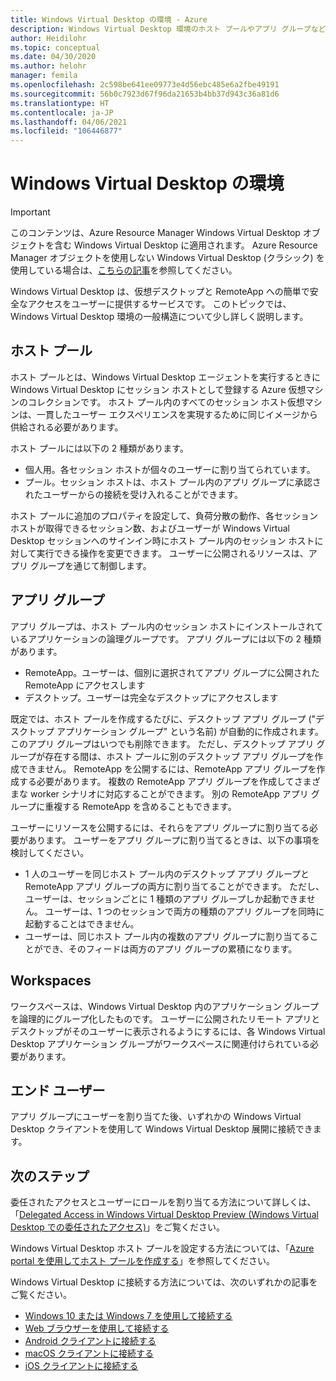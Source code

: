 ```yaml
---
title: Windows Virtual Desktop の環境 - Azure
description: Windows Virtual Desktop 環境のホスト プールやアプリ グループなどの基本的な要素について説明します。
author: Heidilohr
ms.topic: conceptual
ms.date: 04/30/2020
ms.author: helohr
manager: femila
ms.openlocfilehash: 2c598be641ee09773e4d56ebc485e6a2fbe49191
ms.sourcegitcommit: 56b0c7923d67f96da21653b4bb37d943c36a81d6
ms.translationtype: HT
ms.contentlocale: ja-JP
ms.lasthandoff: 04/06/2021
ms.locfileid: "106446877"
---
```

# <a name="windows-virtual-desktop-environment"></a>Windows Virtual Desktop の環境

>[!IMPORTANT]
>このコンテンツは、Azure Resource Manager Windows Virtual Desktop オブジェクトを含む Windows Virtual Desktop に適用されます。 Azure Resource Manager オブジェクトを使用しない Windows Virtual Desktop (クラシック) を使用している場合は、[こちらの記事](./virtual-desktop-fall-2019/environment-setup-2019.md)を参照してください。

Windows Virtual Desktop は、仮想デスクトップと RemoteApp への簡単で安全なアクセスをユーザーに提供するサービスです。 このトピックでは、Windows Virtual Desktop 環境の一般構造について少し詳しく説明します。

## <a name="host-pools"></a>ホスト プール

ホスト プールとは、Windows Virtual Desktop エージェントを実行するときに Windows Virtual Desktop にセッション ホストとして登録する Azure 仮想マシンのコレクションです。 ホスト プール内のすべてのセッション ホスト仮想マシンは、一貫したユーザー エクスペリエンスを実現するために同じイメージから供給される必要があります。

ホスト プールには以下の 2 種類があります。

- 個人用。各セッション ホストが個々のユーザーに割り当てられています。
- プール。セッション ホストは、ホスト プール内のアプリ グループに承認されたユーザーからの接続を受け入れることができます。

ホスト プールに追加のプロパティを設定して、負荷分散の動作、各セッション ホストが取得できるセッション数、およびユーザーが Windows Virtual Desktop セッションへのサインイン時にホスト プール内のセッション ホストに対して実行できる操作を変更できます。 ユーザーに公開されるリソースは、アプリ グループを通じて制御します。

## <a name="app-groups"></a>アプリ グループ

アプリ グループは、ホスト プール内のセッション ホストにインストールされているアプリケーションの論理グループです。 アプリ グループには以下の 2 種類があります。

- RemoteApp。ユーザーは、個別に選択されてアプリ グループに公開された RemoteApp にアクセスします
- デスクトップ。ユーザーは完全なデスクトップにアクセスします

既定では、ホスト プールを作成するたびに、デスクトップ アプリ グループ ("デスクトップ アプリケーション グループ" という名前) が自動的に作成されます。 このアプリ グループはいつでも削除できます。 ただし、デスクトップ アプリ グループが存在する間は、ホスト プールに別のデスクトップ アプリ グループを作成できません。 RemoteApp を公開するには、RemoteApp アプリ グループを作成する必要があります。 複数の RemoteApp アプリ グループを作成してさまざまな worker シナリオに対応することができます。 別の RemoteApp アプリ グループに重複する RemoteApp を含めることもできます。

ユーザーにリソースを公開するには、それらをアプリ グループに割り当てる必要があります。 ユーザーをアプリ グループに割り当てるときは、以下の事項を検討してください。

- 1 人のユーザーを同じホスト プール内のデスクトップ アプリ グループと RemoteApp アプリ グループの両方に割り当てることができます。 ただし、ユーザーは、セッションごとに 1 種類のアプリ グループしか起動できません。 ユーザーは、1 つのセッションで両方の種類のアプリ グループを同時に起動することはできません。
- ユーザーは、同じホスト プール内の複数のアプリ グループに割り当てることができ、そのフィードは両方のアプリ グループの累積になります。

## <a name="workspaces"></a>Workspaces

ワークスペースは、Windows Virtual Desktop 内のアプリケーション グループを論理的にグループ化したものです。 ユーザーに公開されたリモート アプリとデスクトップがそのユーザーに表示されるようにするには、各 Windows Virtual Desktop アプリケーション グループがワークスペースに関連付けられている必要があります。

## <a name="end-users"></a>エンド ユーザー

アプリ グループにユーザーを割り当てた後、いずれかの Windows Virtual Desktop クライアントを使用して Windows Virtual Desktop 展開に接続できます。

## <a name="next-steps"></a>次のステップ

委任されたアクセスとユーザーにロールを割り当てる方法について詳しくは、「[Delegated Access in Windows Virtual Desktop Preview (Windows Virtual Desktop での委任されたアクセス)](delegated-access-virtual-desktop.md)」をご覧ください。

Windows Virtual Desktop ホスト プールを設定する方法については、「[Azure portal を使用してホスト プールを作成する](create-host-pools-azure-marketplace.md)」を参照してください。

Windows Virtual Desktop に接続する方法については、次のいずれかの記事をご覧ください。

- [Windows 10 または Windows 7 を使用して接続する](connect-windows-7-10.md)
- [Web ブラウザーを使用して接続する](connect-web.md)
- [Android クライアントに接続する](connect-android.md)
- [macOS クライアントに接続する](connect-macos.md)
- [iOS クライアントに接続する](connect-ios.md)